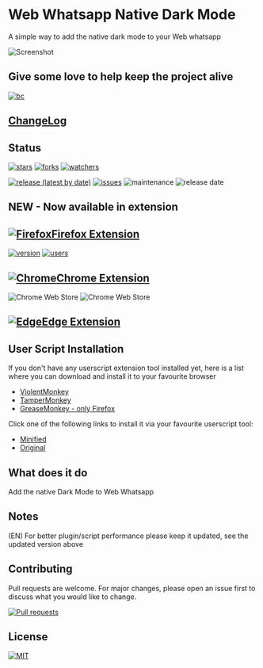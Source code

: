 # Web Whatsapp Native Dark Mode

A simple way to add the native dark mode to your Web whatsapp

![Screenshot](https://i.imgur.com/Ccl0Twl.gif)

## Give some love to help keep the project alive

[![bc](https://cdn.buymeacoffee.com/buttons/lato-black.png)](https://www.buymeacoffee.com/dippas)

## [ChangeLog](https://github.com/dippas/WebWhatsapp-Native-DarkMode/releases)

## Status

[![stars](https://img.shields.io/github/stars/dippas/WebWhatsapp-Native-DarkMode.svg?style=social)](https://github.com/dippas/Whatsapp-Native-DarkMode/stargazers)
[![forks](https://img.shields.io/github/forks/dippas/WebWhatsapp-Native-DarkMode.svg?style=social)](https://github.com/dippas/Whatsapp-Native-DarkMode/network)
[![watchers](https://img.shields.io/github/watchers/dippas/WebWhatsapp-Native-DarkMode?label=Watchers&style=social)](https://github.com/dippas/Whatsapp-Native-DarkMode/watchers)

[![release (latest by date)](https://img.shields.io/github/v/release/dippas/WebWhatsapp-Native-DarkMode)](https://github.com/dippas/WebWhatsapp-Native-DarkMode/releases/latest)
[![issues](https://img.shields.io/github/issues/dippas/WebWhatsapp-Native-DarkMode)](https://github.com/dippas/Whatsapp-Native-DarkMode/issues)
![maintenance](https://img.shields.io/maintenance/yes/2020)
![release date](https://img.shields.io/github/release-date/dippas/WebWhatsapp-Native-DarkMode)

## NEW - Now available in extension

## [![Firefox](https://i.imgur.com/k8dziXb.png)Firefox Extension](https://addons.mozilla.org/en-US/firefox/addon/webwhatsapp-native-darkmode/)

[![version](https://img.shields.io/amo/v/WebWhatsapp-Native-DarkMode?color=orange)](https://addons.mozilla.org/pt-PT/firefox/addon/webwhatsapp-native-darkmode/)
[![users](https://img.shields.io/amo/users/WebWhatsapp-Native-DarkMode?color=orange)](https://addons.mozilla.org/pt-PT/firefox/addon/webwhatsapp-native-darkmode/)

## [![Chrome](https://i.imgur.com/RctyFpe.png)Chrome Extension](https://chrome.google.com/webstore/detail/hofpgmccblgdpklckoopbfpcojffbfef/)

![Chrome Web Store](https://img.shields.io/chrome-web-store/v/hofpgmccblgdpklckoopbfpcojffbfef)
![Chrome Web Store](https://img.shields.io/chrome-web-store/users/hofpgmccblgdpklckoopbfpcojffbfef?color=blue)

## [![Edge](https://i.imgur.com/DhnhrKW.png)Edge Extension](https://microsoftedge.microsoft.com/addons/detail/ioiokiochndejeigfkekclmhgokkcidd)

## User Script Installation

If you don't have any userscript extension tool installed yet, here is a list where you can download and install it to your favourite browser

- [ViolentMonkey](https://violentmonkey.github.io/get-it/)
- [TamperMonkey](https://www.tampermonkey.net/)
- [GreaseMonkey - only Firefox](https://addons.mozilla.org/en-US/firefox/addon/greasemonkey/)

 Click one of the following links to install it via your favourite userscript tool:

- [Minified](https://raw.githubusercontent.com/dippas/WebWhatsapp-Native-DarkMode/master/js/userscript/webwhatsappnativedarkmode.min.user.js)
- [Original](https://raw.githubusercontent.com/dippas/WebWhatsapp-Native-DarkMode/master/js/userscript/webwhatsappnativedarkmode.user.js)

## What does it do

Add the native Dark Mode to Web Whatsapp

## Notes

(EN) For better plugin/script performance please keep it updated, see the updated version above

## Contributing

Pull requests are welcome. For major changes, please open an issue first to discuss what you would like to change.

[![Pull requests](https://img.shields.io/github/issues-pr/dippas/WebWhatsapp-Native-DarkMode)](https://github.com/dippas/Whatsapp-Native-DarkMode/pulls)

## License

[![MIT](https://img.shields.io/github/license/dippas/WebWhatsapp-Native-DarkMode)](https://choosealicense.com/licenses/mit/)
